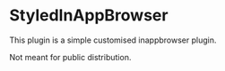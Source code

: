 # StyledInAppBrowser
This plugin is a simple customised inappbrowser plugin.

Not meant for public distribution.
